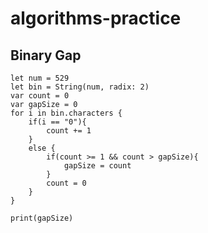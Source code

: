 # algorithms-practice

## Binary Gap
~~~~ 
let num = 529
let bin = String(num, radix: 2)
var count = 0
var gapSize = 0
for i in bin.characters {
	if(i == "0"){
		count += 1	
	}
	else {
		if(count >= 1 && count > gapSize){
			gapSize = count
		}
		count = 0
	}
}

print(gapSize)
~~~~ 
